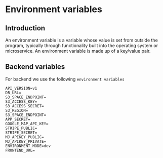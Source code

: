 # Environment variables

## Introduction

An environment variable is a variable whose value is set from outside the program, typically through functionality built into the operating system or microservice. An environment variable is made up of a key/value pair.

## Backend variables

For backend we use the following `environment variables`

```env
API_VERSION=v1
DB_URL=
S3_SPACE_ENDPOINT=
S3_ACCESS_KEY=
S3_ACCESS_SECRET=
S3_REGION=
S3_SPACE_ENDPOINT=
APP_SECRET=
GOOGLE_MAP_API_KEY=
STRIPE_PUBLIC=
STRIPE_SECRET=
MJ_APIKEY_PUBLIC=
MJ_APIKEY_PRIVATE=
ENVIRONMENT_MODE=dev
FRONTEND_URL=
```
